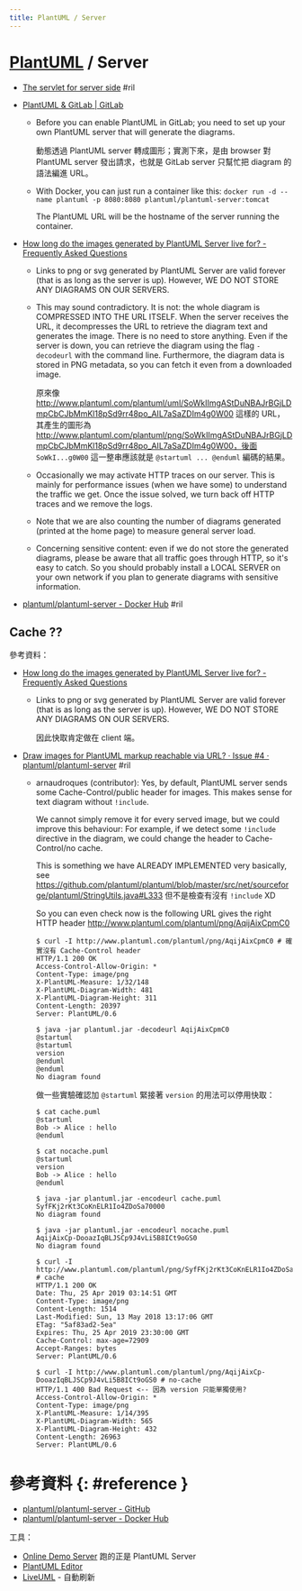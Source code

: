 ```yaml
---
title: PlantUML / Server
---
```

# [PlantUML](plantuml.md) / Server

  - [The servlet for server side](http://plantuml.com/server) #ril
  - [PlantUML & GitLab \| GitLab](https://docs.gitlab.com/ee/administration/integration/plantuml.html)
      - Before you can enable PlantUML in GitLab; you need to set up your own PlantUML server that will generate the diagrams.

        動態透過 PlantUML server 轉成圖形；實測下來，是由 browser 對 PlantUML server 發出請求，也就是 GitLab server 只幫忙把 diagram 的語法編進 URL。

      - With Docker, you can just run a container like this: `docker run -d --name plantuml -p 8080:8080 plantuml/plantuml-server:tomcat`

        The PlantUML URL will be the hostname of the server running the container.

  - [How long do the images generated by PlantUML Server live for? - Frequently Asked Questions](http://plantuml.com/faq#3)
      - Links to png or svg generated by PlantUML Server are valid forever (that is as long as the server is up). However, WE DO NOT STORE ANY DIAGRAMS ON OUR SERVERS.
      - This may sound contradictory. It is not: the whole diagram is COMPRESSED INTO THE URL ITSELF. When the server receives the URL, it decompresses the URL to retrieve the diagram text and generates the image. There is no need to store anything. Even if the server is down, you can retrieve the diagram using the flag `-decodeurl` with the command line. Furthermore, the diagram data is stored in PNG metadata, so you can fetch it even from a downloaded image.

        原來像 http://www.plantuml.com/plantuml/uml/SoWkIImgAStDuNBAJrBGjLDmpCbCJbMmKl18pSd9rr48po_AIL7aSaZDIm4g0W00 這樣的 URL，其產生的圖形為 http://www.plantuml.com/plantuml/png/SoWkIImgAStDuNBAJrBGjLDmpCbCJbMmKl18pSd9rr48po_AIL7aSaZDIm4g0W00，後面 `SoWkI...g0W00` 這一整串應該就是 `@startuml ... @enduml` 編碼的結果。

      - Occasionally we may activate HTTP traces on our server. This is mainly for performance issues (when we have some) to understand the traffic we get. Once the issue solved, we turn back off HTTP traces and we remove the logs.
      - Note that we are also counting the number of diagrams generated (printed at the home page) to measure general server load.
      - Concerning sensitive content: even if we do not store the generated diagrams, please be aware that all traffic goes through HTTP, so it's easy to catch. So you should probably install a LOCAL SERVER on your own network if you plan to generate diagrams with sensitive information.

  - [plantuml/plantuml\-server \- Docker Hub](https://hub.docker.com/r/plantuml/plantuml-server/) #ril

## Cache ??

參考資料：

  - [How long do the images generated by PlantUML Server live for? - Frequently Asked Questions](http://plantuml.com/faq#3)

      - Links to png or svg generated by PlantUML Server are valid forever (that is as long as the server is up). However, WE DO NOT STORE ANY DIAGRAMS ON OUR SERVERS.

        因此快取肯定做在 client 端。

  - [Draw images for PlantUML markup reachable via URL? · Issue \#4 · plantuml/plantuml\-server](https://github.com/plantuml/plantuml-server/issues/4) #ril

      - arnaudroques (contributor): Yes, by default, PlantUML server sends some Cache-Control/public header for images. This makes sense for text diagram without `!include`.

        We cannot simply remove it for every served image, but we could improve this behaviour: For example, if we detect some `!include` directive in the diagram, we could change the header to Cache-Control/no cache.

        This is something we have ALREADY IMPLEMENTED very basically, see https://github.com/plantuml/plantuml/blob/master/src/net/sourceforge/plantuml/StringUtils.java#L333 但不是檢查有沒有 `!include` XD

        So you can even check now is the following URL gives the right HTTP header http://www.plantuml.com/plantuml/png/AqijAixCpmC0

            $ curl -I http://www.plantuml.com/plantuml/png/AqijAixCpmC0 # 確實沒有 Cache-Control header
            HTTP/1.1 200 OK
            Access-Control-Allow-Origin: *
            Content-Type: image/png
            X-PlantUML-Measure: 1/32/148
            X-PlantUML-Diagram-Width: 481
            X-PlantUML-Diagram-Height: 311
            Content-Length: 20397
            Server: PlantUML/0.6

            $ java -jar plantuml.jar -decodeurl AqijAixCpmC0
            @startuml
            @startuml
            version
            @enduml
            @enduml
            No diagram found

        做一些實驗確認加 `@startuml` 緊接著 `version` 的用法可以停用快取：

            $ cat cache.puml
            @startuml
            Bob -> Alice : hello
            @enduml

            $ cat nocache.puml
            @startuml
            version
            Bob -> Alice : hello
            @enduml

            $ java -jar plantuml.jar -encodeurl cache.puml
            SyfFKj2rKt3CoKnELR1Io4ZDoSa70000
            No diagram found

            $ java -jar plantuml.jar -encodeurl nocache.puml
            AqijAixCp-DooazIqBLJSCp9J4vLi5B8ICt9oGS0
            No diagram found

            $ curl -I http://www.plantuml.com/plantuml/png/SyfFKj2rKt3CoKnELR1Io4ZDoSa70000 # cache
            HTTP/1.1 200 OK
            Date: Thu, 25 Apr 2019 03:14:51 GMT
            Content-Type: image/png
            Content-Length: 1514
            Last-Modified: Sun, 13 May 2018 13:17:06 GMT
            ETag: "5af83ad2-5ea"
            Expires: Thu, 25 Apr 2019 23:30:00 GMT
            Cache-Control: max-age=72909
            Accept-Ranges: bytes
            Server: PlantUML/0.6

            $ curl -I http://www.plantuml.com/plantuml/png/AqijAixCp-DooazIqBLJSCp9J4vLi5B8ICt9oGS0 # no-cache
            HTTP/1.1 400 Bad Request <-- 因為 version 只能單獨使用?
            Access-Control-Allow-Origin: *
            Content-Type: image/png
            X-PlantUML-Measure: 1/14/395
            X-PlantUML-Diagram-Width: 565
            X-PlantUML-Diagram-Height: 432
            Content-Length: 26963
            Server: PlantUML/0.6

# 參考資料 {: #reference }

  - [plantuml/plantuml-server - GitHub](https://github.com/plantuml/plantuml-server)
  - [plantuml/plantuml-server - Docker Hub](https://hub.docker.com/r/plantuml/plantuml-server/)

工具：

  - [Online Demo Server](http://www.plantuml.com/plantuml/uml/) 跑的正是 PlantUML Server
  - [PlantUML Editor](https://plantuml-editor.kkeisuke.com/)
  - [LiveUML](https://liveuml.com/) - 自動刷新
